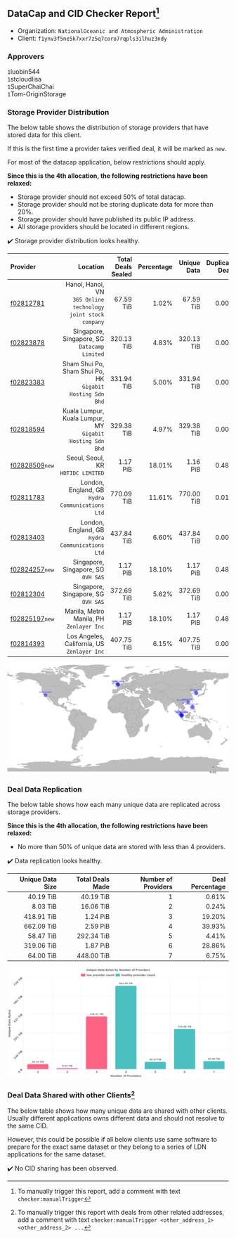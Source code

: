## DataCap and CID Checker Report[^1]
 - Organization: `NationalOceanic and Atmospheric Administration`
 - Client: `f1ynv3f5ne5k7xxr7z5q7coro7rqpls3ilhuz3ndy`
### Approvers
`1`luobin544<br/>`1`stcloudlisa<br/>`1`SuperChaiChai<br/>`1`Tom-OriginStorage


### Storage Provider Distribution
The below table shows the distribution of storage providers that have stored data for this client.

If this is the first time a provider takes verified deal, it will be marked as `new`.

For most of the datacap application, below restrictions should apply.

**Since this is the 4th allocation, the following restrictions have been relaxed:**
 - Storage provider should not exceed 50% of total datacap.
 - Storage provider should not be storing duplicate data for more than 20%.
 - Storage provider should have published its public IP address.
 - All storage providers should be located in different regions.

✔️ Storage provider distribution looks healthy.

| Provider                                                    |                                                         Location | Total Deals Sealed | Percentage | Unique Data | Duplicate Deals |
| :---------------------------------------------------------- | ---------------------------------------------------------------: | -----------------: | ---------: | ----------: | --------------: |
| [f02812781](https://filfox.info/en/address/f02812781)       | Hanoi, Hanoi, VN<br/>`365 Online technology joint stock company` |          67.59 TiB |      1.02% |   67.59 TiB |           0.00% |
| [f02823878](https://filfox.info/en/address/f02823878)       |                  Singapore, Singapore, SG<br/>`Datacamp Limited` |         320.13 TiB |      4.83% |  320.13 TiB |           0.00% |
| [f02823383](https://filfox.info/en/address/f02823383)       |     Sham Shui Po, Sham Shui Po, HK<br/>`Gigabit Hosting Sdn Bhd` |         331.94 TiB |      5.00% |  331.94 TiB |           0.00% |
| [f02818594](https://filfox.info/en/address/f02818594)       |     Kuala Lumpur, Kuala Lumpur, MY<br/>`Gigabit Hosting Sdn Bhd` |         329.38 TiB |      4.97% |  329.38 TiB |           0.00% |
| [f02828509](https://filfox.info/en/address/f02828509)`new`  |                            Seoul, Seoul, KR<br/>`HDTIDC LIMITED` |           1.17 PiB |     18.01% |    1.16 PiB |           0.48% |
| [f02811783](https://filfox.info/en/address/f02811783)       |               London, England, GB<br/>`Hydra Communications Ltd` |         770.09 TiB |     11.61% |  770.00 TiB |           0.01% |
| [f02813403](https://filfox.info/en/address/f02813403)       |               London, England, GB<br/>`Hydra Communications Ltd` |         437.84 TiB |      6.60% |  437.84 TiB |           0.00% |
| [f02824257](https://filfox.info/en/address/f02824257)`new`  |                           Singapore, Singapore, SG<br/>`OVH SAS` |           1.17 PiB |     18.10% |    1.17 PiB |           0.48% |
| [f02812304](https://filfox.info/en/address/f02812304)       |                           Singapore, Singapore, SG<br/>`OVH SAS` |         372.69 TiB |      5.62% |  372.69 TiB |           0.00% |
| [f02825197](https://filfox.info/en/address/f02825197)`new`  |                      Manila, Metro Manila, PH<br/>`Zenlayer Inc` |           1.17 PiB |     18.10% |    1.17 PiB |           0.48% |
| [f02814393](https://filfox.info/en/address/f02814393)       |                   Los Angeles, California, US<br/>`Zenlayer Inc` |         407.75 TiB |      6.15% |  407.75 TiB |           0.00% |

<img src="https://raw.githubusercontent.com/data-preservation-programs/filplus-checker-assets/main/filecoin-project/filecoin-plus-large-datasets/issues/2227/1703814765750.png"/>

### Deal Data Replication
The below table shows how each many unique data are replicated across storage providers.


**Since this is the 4th allocation, the following restrictions have been relaxed:**
- No more than 50% of unique data are stored with less than 4 providers.

✔️ Data replication looks healthy.

| Unique Data Size | Total Deals Made | Number of Providers | Deal Percentage |
| ---------------: | ---------------: | ------------------: | --------------: |
|        40.19 TiB |        40.19 TiB |                   1 |           0.61% |
|         8.03 TiB |        16.06 TiB |                   2 |           0.24% |
|       418.91 TiB |         1.24 PiB |                   3 |          19.20% |
|       662.09 TiB |         2.59 PiB |                   4 |          39.93% |
|        58.47 TiB |       292.34 TiB |                   5 |           4.41% |
|       319.06 TiB |         1.87 PiB |                   6 |          28.86% |
|        64.00 TiB |       448.00 TiB |                   7 |           6.75% |

<img src="https://raw.githubusercontent.com/data-preservation-programs/filplus-checker-assets/main/filecoin-project/filecoin-plus-large-datasets/issues/2227/1703814766750.png"/>

### Deal Data Shared with other Clients[^3]
The below table shows how many unique data are shared with other clients.
Usually different applications owns different data and should not resolve to the same CID.

However, this could be possible if all below clients use same software to prepare for the exact same dataset or they belong to a series of LDN applications for the same dataset.

✔️ No CID sharing has been observed.

[^1]: To manually trigger this report, add a comment with text `checker:manualTrigger`

[^2]: Deals from those addresses are combined into this report as they are specified with `checker:manualTrigger`

[^3]: To manually trigger this report with deals from other related addresses, add a comment with text `checker:manualTrigger <other_address_1> <other_address_2> ...`
